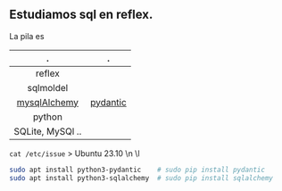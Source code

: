 ## Estudiamos sql en reflex.

La pila es 

|                                   .                                   |                       .                       |
|:---------------------------------------------------------------------:|:---------------------------------------------:|
|                                reflex                                 |                                               |
|                               sqlmoldel                               |                                               |
| [mysqlAlchemy](https://docs.sqlalchemy.org/en/20/tutorial/index.html) | [pydantic](https://docs.pydantic.dev/latest/) |
|                                python                                 |                                               |
|                           SQLite, MySQl ..                            |                                               |


`cat /etc/issue` > Ubuntu 23.10 \n \l

```bash
sudo apt install python3-pydantic    # sudo pip install pydantic
sudo apt install python3-sqlalchemy  # sudo pip install sqlalchemy

